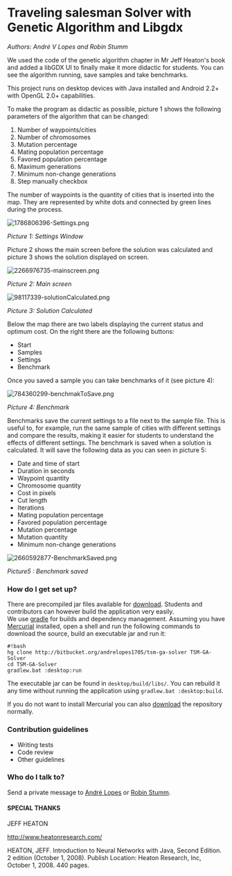 # Traveling salesman Solver with Genetic Algorithm and Libgdx #

*Authors: André V Lopes and Robin Stumm*

We used the code of the genetic algorithm chapter in Mr Jeff Heaton's book and added a libGDX UI to finally make it more didactic for students.
You can see the algorithm running, save samples and take benchmarks.

This project runs on desktop devices with Java installed and Android 2.2+ with OpenGL 2.0+ capabilities.

To make the program as didactic as possible, picture 1 shows the following parameters of the algorithm that can be changed:

1. Number of waypoints/cities
2. Number of chromosomes
3. Mutation percentage
4. Mating population percentage
5. Favored population percentage
6. Maximum generations
7. Minimum non-change generations
8. Step manually checkbox

The number of waypoints is the quantity of cities that is inserted into the map. They are represented by white dots and connected by green lines during the process.

![1786806396-Settings.png](https://bitbucket.org/repo/egL9o4/images/2199362518-1786806396-Settings.png)

*Picture 1: Settings Window*

Picture 2 shows the main screen before the solution was calculated and picture 3 shows the solution displayed on screen.

![2266976735-mainscreen.png](https://bitbucket.org/repo/egL9o4/images/2125412026-2266976735-mainscreen.png)

*Picture 2: Main screen*

![98117339-solutionCalculated.png](https://bitbucket.org/repo/egL9o4/images/2027184326-98117339-solutionCalculated.png)

*Picture 3: Solution Calculated*

Below the map there are two labels displaying the current status and optimum cost. On the right there are the following buttons:

* Start
* Samples
* Settings
* Benchmark

Once you saved a sample you can take benchmarks of it (see picture 4):

![784360299-benchmakToSave.png](https://bitbucket.org/repo/egL9o4/images/2266868724-784360299-benchmakToSave.png)

*Picture 4: Benchmark*

Benchmarks save the current settings to a file next to the sample file. This is useful to, for example, run the same sample of cities with different settings and compare the results, making it easier for students to understand the effects of different settings.
The benchmark is saved when a solution is calculated. It will save the following data as you can seen in picture 5:

* Date and time of start
* Duration in seconds
* Waypoint quantity
* Chromosome quantity
* Cost in pixels
* Cut length
* Iterations
* Mating population percentage
* Favored population percentage
* Mutation percentage
* Mutation quantity
* Minimum non-change generations

![2660592877-BenchmarkSaved.png](https://bitbucket.org/repo/egL9o4/images/3671443975-2660592877-BenchmarkSaved.png)

*Picture5 : Benchmark saved*

### How do I get set up? ###

There are precompiled jar files available for [download](https://bitbucket.org/andrelopes1705/tsm-ga-solver/downloads). Students and contributors can however build the application very easily.  
We use [gradle](http://gradle.org) for builds and dependency management. Assuming you have [Mercurial](http://mercurial.selenic.com) installed, open a shell and run the following commands to download the source, build an executable jar and run it:

```
#!bash
hg clone http://bitbucket.org/andrelopes1705/tsm-ga-solver TSM-GA-Solver
cd TSM-GA-Solver
gradlew.bat :desktop:run
```

The executable jar can be found in `desktop/build/libs/`. You can rebuild it any time without running the application using `gradlew.bat :desktop:build`.

If you do not want to install Mercurial you can also [download](https://bitbucket.org/andrelopes1705/tsm-ga-solver/downloads) the repository normally.

### Contribution guidelines ###

* Writing tests
* Code review
* Other guidelines

### Who do I talk to? ###

Send a private message to [André Lopes](http://bitbucket.org/andrelopes1705) or [Robin Stumm](http://bitbucket.org/dermetfan).

#### SPECIAL THANKS  ####

JEFF HEATON

http://www.heatonresearch.com/

HEATON, JEFF. Introduction to Neural Networks with Java, Second Edition. 2 edition (October 1, 2008). Publish Location: Heaton Research, Inc, October 1, 2008. 440 pages.
